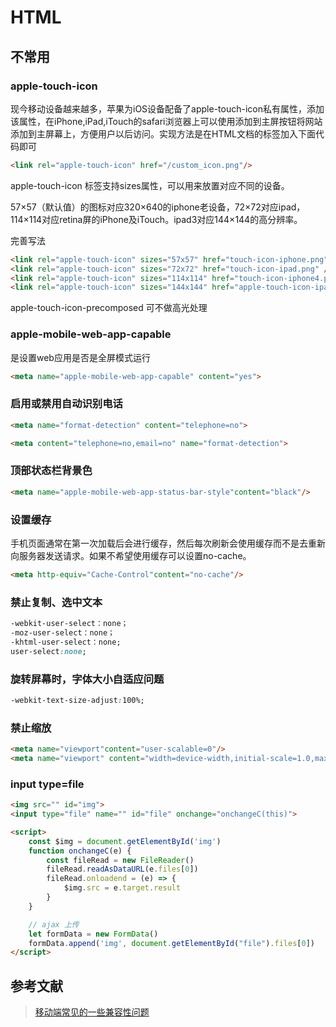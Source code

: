 # HTML

## 不常用

### apple-touch-icon
现今移动设备越来越多，苹果为iOS设备配备了apple-touch-icon私有属性，添加该属性，在iPhone,iPad,iTouch的safari浏览器上可以使用添加到主屏按钮将网站添加到主屏幕上，方便用户以后访问。实现方法是在HTML文档的<head>标签加入下面代码即可

```html
<link rel="apple-touch-icon" href="/custom_icon.png"/> 
```
apple-touch-icon 标签支持sizes属性，可以用来放置对应不同的设备。

57×57（默认值）的图标对应320×640的iphone老设备，72×72对应ipad，114×114对应retina屏的iPhone及iTouch。ipad3对应144×144的高分辨率。

完善写法
```html
<link rel="apple-touch-icon" sizes="57x57" href="touch-icon-iphone.png" />
<link rel="apple-touch-icon" sizes="72x72" href="touch-icon-ipad.png" />
<link rel="apple-touch-icon" sizes="114x114" href="touch-icon-iphone4.png" />  
<link rel="apple-touch-icon" sizes="144x144" href="apple-touch-icon-ipad3-144.png" /
```

apple-touch-icon-precomposed 可不做高光处理

### apple-mobile-web-app-capable
是设置web应用是否是全屏模式运行
```html
<meta name="apple-mobile-web-app-capable" content="yes">
```

### 启用或禁用自动识别电话
```html
<meta name="format-detection" content="telephone=no">

<meta content="telephone=no,email=no" name="format-detection">
```

### 顶部状态栏背景色
```html
<meta name="apple-mobile-web-app-status-bar-style"content="black"/>
```

### 设置缓存
手机页面通常在第一次加载后会进行缓存，然后每次刷新会使用缓存而不是去重新向服务器发送请求。如果不希望使用缓存可以设置no-cache。
```html
<meta http-equiv="Cache-Control"content="no-cache"/>
```

### 禁止复制、选中文本
```css
-webkit-user-select：none；
-moz-user-select：none；
-khtml-user-select：none;
user-select:none;
```
### 旋转屏幕时，字体大小自适应问题
```css
-webkit-text-size-adjust:100%;
```

### 禁止缩放
```html
<meta name="viewport"content="user-scalable=0"/>
<meta name="viewport" content="width=device-width,initial-scale=1.0,maximum-scale=1.0,user-scalable=0" />
```

### input type=file

```html
<img src="" id="img">
<input type="file" name="" id="file" onchange="onchangeC(this)">

<script>
	const $img = document.getElementById('img')
	function onchangeC(e) {
		const fileRead = new FileReader()
		fileRead.readAsDataURL(e.files[0])
		fileRead.onloadend = (e) => {
			$img.src = e.target.result
		}
	}

    // ajax 上传
    let formData = new FormData()
    formData.append('img', document.getElementById("file").files[0])
</script>
```

## 参考文献

> [移动端常见的一些兼容性问题](https://zhuanlan.zhihu.com/p/24890540)